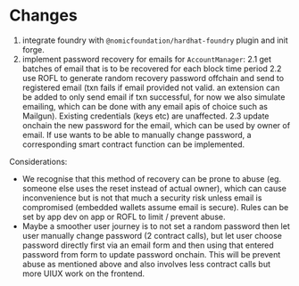 # Changes 

1. integrate foundry with ```@nomicfoundation/hardhat-foundry``` plugin and init forge.
2. implement password recovery for emails for ```AccountManager```:
2.1 get batches of email that is to be recovered for each block time period
2.2 use ROFL to generate random recovery password offchain and send to registered email (txn fails if email provided not valid. an extension can be added to only send email if txn successful, for now we also simulate emailing, which can be done with any email apis of choice such as Mailgun). Existing credentials (keys etc) are unaffected.
2.3 update onchain the new password for the email, which can be used by owner of email. If use wants to be able to manually change password, a corresponding smart contract function can be implemented.

Considerations:
- We recognise that this method of recovery can be prone to abuse (eg. someone else uses the reset instead of actual owner), which can cause inconvenience but is not that much a security risk unless email is compromised (embedded wallets assume email is secure). Rules can be set by app dev on app or ROFL to limit / prevent abuse.
- Maybe a smoother user journey is to not set a random password then let user manually change password (2 contract calls), but let user choose password directly first via an email form and then using that entered password from form to update password onchain. This will be prevent abuse as mentioned above and also involves less contract calls but more UIUX work on the frontend.